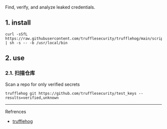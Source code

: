 Find, verify, and analyze leaked credentials.

## 1. install

```
curl -sSfL https://raw.githubusercontent.com/trufflesecurity/trufflehog/main/scripts/install.sh | sh -s -- -b /usr/local/bin
```

## 2. use

### 2.1. 扫描仓库

Scan a repo for only verified secrets

```
trufflehog git https://github.com/trufflesecurity/test_keys --results=verified,unknown
```

---

Refrences

- [trufflehog](https://github.com/trufflesecurity/trufflehog)